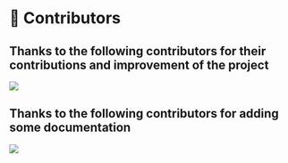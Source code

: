 ﻿---
home: true
heroImage: /icon.png
heroHeight: 800
heroText: WebApiClient
tagline: A declarative http client library that combines high performance and scalability
actions:
  - text: Quick Start 💡
    link: /en/guide/
    type: primary
  - text: Install
    link: /en/reference/nuget
    type: default
  - text: Legacy[EOL]
    link: /en/old/
    type: default
  - text: Donate
    link: /en/reference/donate
    type: default
features:
  - title: Semantic Declaration
    details: ⛳ Developing client-side code only requires semantic declaration of interfaces
  - title: Multi-Serializer support
    details: 🛠 Supports json, xml, form and other custom serializations
  - title: Code Trim & AOT
    details: 🤖 Supports full code trimming and AOT publishing for .NET 8.
  - title: Aspect Oriented
    details: 🎉 Supports multiple interceptors, filters, logs, retries, cache customization and other functions
  - title: Code Syntax Analysis
    details: 🤔 Provides syntax analysis and prompts for interface code declarations to help developers avoid using improper syntax when declaring interfaces
  - title: Quick Integration
    details: 🔒 Support OAuth2 and token management extension package to facilitate identity authentication and authorization
  - title: Auto-generate Code
    details: 💻 Provides a dotnet tool that supports parsing local or remote OpenAPI documents, generating WebApiClientCore interface code, and simplifying the workload of interface declaration.
  - title: High Performance
    details: 🚀 In BenchmarkDotNet, the performance and allocation under various requests are 2.X times ahead of similar products Refit 
footer: MIT Licensed | Copyright © WebApiClient.
---
# 👯 Contributors

## Thanks to the following contributors for their contributions and improvement of the project

<a href="https://contributors-img.web.app/image?repo=dotnetcore/WebApiClient">
  <img src="https://contributors-img.web.app/image?repo=dotnetcore/WebApiClient" />
</a>

## Thanks to the following contributors for adding some documentation

<a href="https://contributors-img.web.app/image?repo=WebApiClient/WebApiClientWiki">
  <img src="https://contributors-img.web.app/image?repo=WebApiClient/WebApiClientWiki" />
</a>
